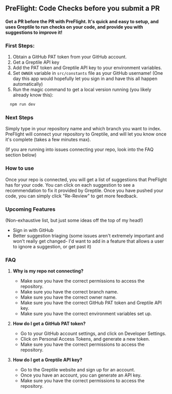 ## PreFlight: Code Checks before you submit a PR

#### Get a PR before the PR with PreFlight. It's quick and easy to setup, and uses Greptile to run checks on your code, and provide you with suggestions to improve it! 

### First Steps: 
1. Obtain a GitHub PAT token from your GitHub account.
2. Get a Greptile API key
3. Add the PAT token and Greptile API key to your environment variables.
4. Set `OWNER` variable in `src/constants` file as your GitHub username! (One day this app would hopefully let you sign in and have this all happen automatically)
5. Run the magic command to get a local version running (you likely already know this): 
```bash
  npm run dev
```


### Next Steps
Simply type in your repository name and which branch you want to index. PreFlight will connect your repository to Greptile, and will let you know once it's complete (takes a few minutes max). 

(If you are running into issues connecting your repo, look into the FAQ section below)

### How to use
Once your repo is connected, you will get a list of suggestions that PreFlight has for your code. You can click on each suggestion to see a recommendation to fix it provided by Greptile. Once you have pushed your code, you can simply click "Re-Review" to get more feedback. 

### Upcoming Features
(Non-exhaustive list, but just some ideas off the top of my head!)
- Sign in with GitHub
- Better suggestion triaging (some issues aren't extremely important and won't really get changed- I'd want to add in a feature that allows a user to ignore a suggestion, or get past it)



### FAQ
1. **Why is my repo not connecting?**
   - Make sure you have the correct permissions to access the repository. 
   - Make sure you have the correct branch name. 
   - Make sure you have the correct owner name. 
   - Make sure you have the correct GitHub PAT token and Greptile API key. 
   - Make sure you have the correct environment variables set up.


2. **How do I get a GitHub PAT token?** 
    - Go to your GitHub account settings, and click on Developer Settings. 
    - Click on Personal Access Tokens, and generate a new token. 
    - Make sure you have the correct permissions to access the repository.


3. **How do I get a Greptile API key?**
    - Go to the Greptile website and sign up for an account. 
    - Once you have an account, you can generate an API key. 
    - Make sure you have the correct permissions to access the repository.